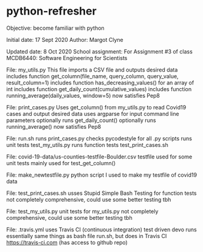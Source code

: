# python-refresher

Objective: become familiar with python

Initial date: 17 Sept 2020
Author: Margot Clyne

Updated date: 8 Oct 2020
School assignment: For Assignment #3 of class MCDB6440: Software Engineering for Scientists


File: my_utils.py	This file imports a CSV file and outputs desired data
			includes function get_column(file_name, query_column, query_value, result_column=1)
			includes function has_decreasing_values() for an array of int
			includes function get_daily_count(cumulative_values)
			includes function running_average(daily_values, window=5)
			now satisfies Pep8

File: print_cases.py	Uses get_column() from my_utils.py to read Covid19 cases and output desired data
			uses argparse for input command line parameters
			optionally runs get_daily_count()
			optionally runs running_average()
			now satisfies Pep8

File: run.sh		runs print_cases.py
			checks pycodestyle for all .py scripts
			runs unit tests test_my_utils.py
			runs function tests test_print_cases.sh

File: covid-19-data/us-counties-testfile-Boulder.csv 	testfile used for some unit tests
							mainly used for test_get_column()

File: make_newtestfile.py	python script I used to make my testfile of covid19 data

File: test_print_cases.sh	usses Stupid Simple Bash Testing for function tests
				not completely comprehensive, could use some better testing tbh				

File: test_my_utils.py		unit tests for my_utils.py
				not completely comprehensive, could use some better testing tbh

File: .travis.yml		uses Travis CI (continuous integration) test driven devo
				runs essentially same things as bash file run.sh, but does in Travis CI
				https://travis-ci.com (has access to github repo)

